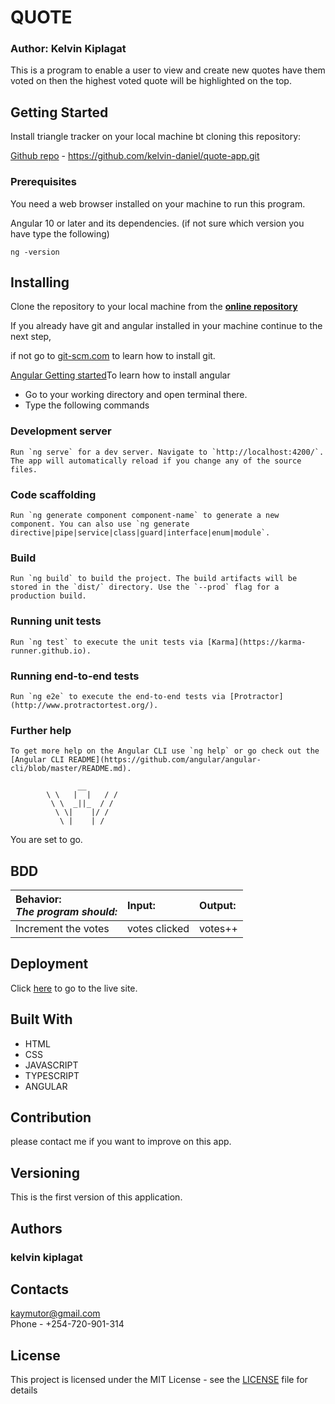 # QUOTE

### Author: Kelvin Kiplagat

This is a program to enable a user to view and create new quotes have them voted on then the highest voted quote will be highlighted on the top.

## Getting Started

Install triangle tracker on your local machine bt cloning this repository:

[Github repo](https://github.com/kelvin-daniel/quote-app.git) - https://github.com/kelvin-daniel/quote-app.git

### Prerequisites

You need a web browser installed on your machine to run this program.

Angular 10 or later and its dependencies.
(if not sure which version you have type the following)

```
ng -version
```

## Installing

Clone the repository to your local machine from the **[online repository](https://github.com/kelvin-daniel/quote-app.git)**

If you already have git and angular installed in your machine continue to the next step,

if not go to [git-scm.com](https://git-scm.com/book/en/v2/Getting-Started-Installing-Git) to learn how to install git.

[Angular Getting started](https://angular.io)To learn how to install angular

- Go to your working directory and open terminal there.
- Type the following commands


### Development server
```
Run `ng serve` for a dev server. Navigate to `http://localhost:4200/`. The app will automatically reload if you change any of the source files.
```

### Code scaffolding
```
Run `ng generate component component-name` to generate a new component. You can also use `ng generate directive|pipe|service|class|guard|interface|enum|module`.
```
### Build
```
Run `ng build` to build the project. The build artifacts will be stored in the `dist/` directory. Use the `--prod` flag for a production build.
```
### Running unit tests
```
Run `ng test` to execute the unit tests via [Karma](https://karma-runner.github.io).
```
### Running end-to-end tests
```
Run `ng e2e` to execute the end-to-end tests via [Protractor](http://www.protractortest.org/).
```
### Further help
```
To get more help on the Angular CLI use `ng help` or go check out the [Angular CLI README](https://github.com/angular/angular-cli/blob/master/README.md).
```

```
               __
        \ \   |  |   / /
         \ \  _||_  / /
          \ \|    |/ /
           \ |    | /
```

You are set to go.

## BDD

| Behavior: <br>_The program should:_                  | Input:  | Output:                     |
| :--------------------------------------------------- | :------ | :-------------------------- |
| Increment the votes                                  | votes clicked | votes++       |

## Deployment

Click [here](https://kelvin-daniel.github.io/quote-app/) to go to the live site.<br>

## Built With

- HTML
- CSS
- JAVASCRIPT
- TYPESCRIPT
- ANGULAR

## Contribution

please contact me if you want to improve on this app.

## Versioning

This is the first version of this application.

## Authors

### kelvin kiplagat

## Contacts

kaymutor@gmail.com <br>
Phone - +254-720-901-314

## License

This project is licensed under the MIT License - see the [LICENSE](LICENSE) file for details
